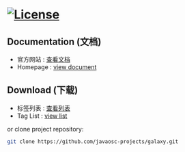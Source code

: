 
[![License](https://img.shields.io/badge/license-Apache%202-4EB1BA.svg)](https://www.apache.org/licenses/LICENSE-2.0.html) 
================================================

Documentation (文档)
---------------------

- 官方网站 :  [查看文档](http://javaosc-projects.github.io/galaxy/)
- Homepage :  [view document](http://javaosc-projects.github.io/galaxy/)

Download (下载)
-------------------

- 标签列表 :  [查看列表](https://github.com/javaosc-projects/galaxy/tags/)
- Tag List :  [view list](https://github.com/javaosc-projects/galaxy/tags/)



or clone project repository:

```bash
git clone https://github.com/javaosc-projects/galaxy.git
```
